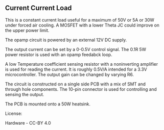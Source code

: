 ## Current Current Load
This is a constant current load useful for a maximum of 50V or 5A or 30W under forced air cooling. A MOSFET with a lower Theta JC could improve on the upper power limit.

The opamp circuit is powered by an external 12V DC supply.

The output current can be set by a 0-0.5V control signal.  The 0.1R 5W power resistor is used with an opamp feedabck loop.

A low Temperature coefficient sensing resistor with a noninverting amplifier is used for reading the current. It is roughly 0.5V/A intended for a 3.3V microcontroller.  The output gain can be changed by varying R6.

The circuit is constructed on a single side PCB with a mix of SMT and through hole components.  The 10-pin connector is used for controlling and sensing the output.

The PCB is mounted onto a 50W heatsink.

License: 

Hardware - CC-BY 4.0

